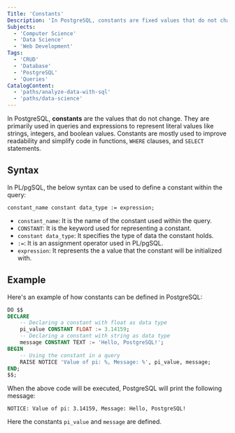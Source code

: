 ```yaml
---
Title: 'Constants'
Description: 'In PostgreSQL, constants are fixed values that do not change during execution. They can be used directly in queries and support various data types.'
Subjects:
  - 'Computer Science'
  - 'Data Science'
  - 'Web Development'
Tags:
  - 'CRUD'
  - 'Database'
  - 'PostgreSQL'
  - 'Queries'
CatalogContent:
  - 'paths/analyze-data-with-sql'
  - 'paths/data-science'
---
```


In PostgreSQL, **constants** are the values that do not change. They are primarily used in queries and expressions to represent literal values like strings, integers, and boolean values. Constants are mostly used to improve readability and simplify code in functions, `WHERE` clauses, and `SELECT` statements.

## Syntax

In PL/pgSQL, the below syntax can be used to define a constant within the query:

```pseudo
constant_name constant data_type := expression;
```
- `constant_name`: It is the name of the constant used within the query.
- `CONSTANT`: It is the keyword used for representing a constant.
- `constant data_type`: It specifies the type of data the constant holds.
- `:=`: It is an assignment operator used in PL/pgSQL.
- `expression`: It represents the a value that the constant will be initialized with.

## Example

Here's an example of how constants can be defined  in PostgreSQL:

```sql
DO $$
DECLARE
    -- Declaring a constant with float as data type
    pi_value CONSTANT FLOAT := 3.14159;
    -- Declaring a constant with string as data type
    message CONSTANT TEXT := 'Hello, PostgreSQL!';
BEGIN
    -- Using the constant in a query
    RAISE NOTICE 'Value of pi: %, Message: %', pi_value, message;
END;
$$;

```
When the above code will be executed, PostgreSQL will print the following message:

```shell
NOTICE: Value of pi: 3.14159, Message: Hello, PostgreSQL!
```
Here the constants `pi_value` and `message` are defined.
